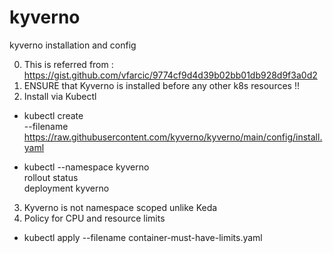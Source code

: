 # kyverno
kyverno installation and config

0. This is referred from : https://gist.github.com/vfarcic/9774cf9d4d39b02bb01db928d9f3a0d2
1. ENSURE that Kyverno is installed before any other k8s resources !!
2. Install via Kubectl

- kubectl create \
    --filename https://raw.githubusercontent.com/kyverno/kyverno/main/config/install.yaml

- kubectl --namespace kyverno \
    rollout status \
    deployment kyverno
3. Kyverno is not namespace scoped unlike Keda
4. Policy for CPU and resource limits
- kubectl apply --filename container-must-have-limits.yaml
